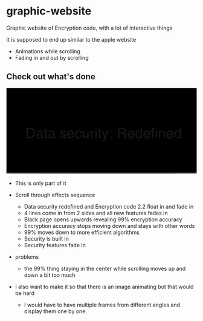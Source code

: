 # graphic-website
Graphic website of Encryption code, with a lot of interactive things

It is supposed to end up similar to the apple website
- Animations while scrolling
- Fading in and out by scrolling

## Check out what's done 
![](Encryption_code_website.gif)

- This is only part of it

- Scroll through effects sequence
  - Data security redefined and Encryption code 2.2 float in and fade in
  - 4 lines come in from 2 sides and all new features fades in
  - Black page opens upwards revealing 99% encryption accuracy
  - Encryption accuracy stops moving down and stays with other words
  - 99% moves down to more efficient algorithms
  - Security is built in
  - Security features fade in

- problems
  - the 99% thing staying in the center while scrolling moves up and down a bit too much

- I also want to make it so that there is an image animating but that would be hard
  - I would have to have multiple frames from different angles and display them one by one
